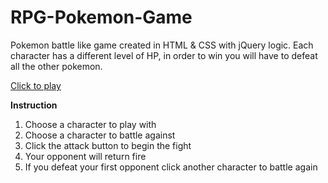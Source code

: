 # RPG-Pokemon-Game

Pokemon battle like game created in HTML & CSS with jQuery logic. Each character has a different level of HP, in order to win you will have to defeat all the other pokemon.

[Click to play](https://swhufnagel.github.io/RPG-Game/)

<Strong> Instruction </strong>
1. Choose a character to play with
2. Choose a character to battle against
3. Click the attack button to begin the fight
4. Your opponent will return fire
5. If you defeat your first opponent click another character to battle again
